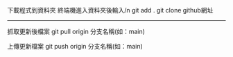 下載程式到資料夾
終端機進入資料夾後輸入/n
git add . 
git clone github網址

--------------------
抓取更新後檔案
git pull origin 分支名稱(如：main)

上傳更新檔案
git push origin 分支名稱(如：main)
